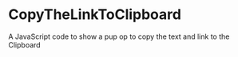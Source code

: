 # CopyTheLinkToClipboard
 A JavaScript code to show a pup op to copy the text and link to the Clipboard
